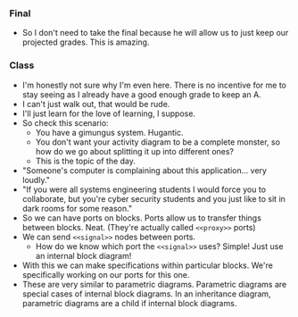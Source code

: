 ### Final
- So I don't need to take the final because he will allow us to just keep our projected grades. This is amazing.

### Class
- I'm honestly not sure why I'm even here. There is no incentive for me to stay seeing as I already have a good enough grade to keep an A.
- I can't just walk out, that would be rude.
- I'll just learn for the love of learning, I suppose.
- So check this scenario:
	- You have a gimungus system. Hugantic.
	- You don't want your activity diagram to be a complete monster, so how do we go about splitting it up into different ones?
	- This is the topic of the day.
- "Someone's computer is complaining about this application... very loudly."
- "If you were all systems engineering students I would force you to collaborate, but you're cyber security students and you just like to sit in dark rooms for some reason."
- So we can have ports on blocks. Ports allow us to transfer things between blocks. Neat. (They're actually called `<<proxy>>` ports)
- We can send `<<signal>>` nodes between ports.
	- How do we know which port the `<<signal>>` uses? Simple! Just use an internal block diagram!
- With this we can make specifications within particular blocks. We're specifically working on our ports for this one.
- These are very similar to parametric diagrams. Parametric diagrams are special cases of internal block diagrams. In an inheritance diagram, parametric diagrams are a child if internal block diagrams.